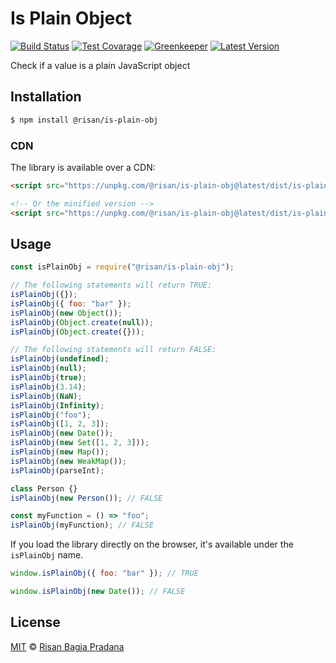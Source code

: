 # Is Plain Object

[![Build Status](https://badgen.net/travis/risan/is-plain-obj)](https://travis-ci.org/risan/is-plain-obj)
[![Test Covarage](https://badgen.net/codecov/c/github/risan/is-plain-obj)](https://codecov.io/gh/risan/is-plain-obj)
[![Greenkeeper](https://badges.greenkeeper.io/risan/is-plain-obj.svg)](https://greenkeeper.io)
[![Latest Version](https://badgen.net/npm/v/@risan/is-plain-obj)](https://www.npmjs.com/package/@risan/is-plain-obj)

Check if a value is a plain JavaScript object

## Installation

```bash
$ npm install @risan/is-plain-obj
```

### CDN

The library is available over a CDN:

```html
<script src="https://unpkg.com/@risan/is-plain-obj@latest/dist/is-plain-obj.umd.js"></script>

<!-- Or the minified version -->
<script src="https://unpkg.com/@risan/is-plain-obj@latest/dist/is-plain-obj.umd.min.js"></script>
```

## Usage

```js
const isPlainObj = require("@risan/is-plain-obj");

// The following statements will return TRUE:
isPlainObj({});
isPlainObj({ foo: "bar" });
isPlainObj(new Object());
isPlainObj(Object.create(null));
isPlainObj(Object.create({}));

// The following statements will return FALSE:
isPlainObj(undefined);
isPlainObj(null);
isPlainObj(true);
isPlainObj(3.14);
isPlainObj(NaN);
isPlainObj(Infinity);
isPlainObj("foo");
isPlainObj([1, 2, 3]);
isPlainObj(new Date());
isPlainObj(new Set([1, 2, 3]));
isPlainObj(new Map());
isPlainObj(new WeakMap());
isPlainObj(parseInt);

class Person {}
isPlainObj(new Person()); // FALSE

const myFunction = () => "foo";
isPlainObj(myFunction); // FALSE
```

If you load the library directly on the browser, it's available under the `isPlainObj` name.

```js
window.isPlainObj({ foo: "bar" }); // TRUE

window.isPlainObj(new Date()); // FALSE
```

## License

[MIT](https://github.com/risan/is-plain-obj/blob/master/LICENSE) © [Risan Bagja Pradana](https://bagja.net)
